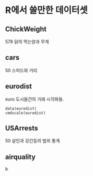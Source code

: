 # R에서 쓸만한 데이터셋

## ChickWeight
578
닭의 먹는양과 무게

## cars
50
스피드와 거리

## eurodist
euro 도시들간의 거래 시각화용.

```
data(eurodist)
cmdscale(eurodist)
```

## USArrests
50
살인과 강간등의 범죄 통계

## airquality
  b
